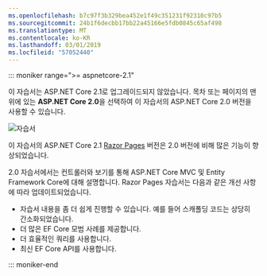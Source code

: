```yaml
---
ms.openlocfilehash: b7c97f3b329bea452e1f49c351231f92310c97b5
ms.sourcegitcommit: 24b1f6decbb17bb22a45166e5fdb0845c65af498
ms.translationtype: MT
ms.contentlocale: ko-KR
ms.lasthandoff: 03/01/2019
ms.locfileid: "57052440"
---
```

::: moniker range=">= aspnetcore-2.1"

이 자습서는 ASP.NET Core 2.1로 업그레이드되지 않았습니다. 목차 또는 페이지의 맨 위에 있는 **ASP.NET Core 2.0**을 선택하여 이 자습서의 ASP.NET Core 2.0 버전을 사용할 수 있습니다.

![자습서 ](~//data/ef-rp/read-related-data/_static/2.1.png)

이 자습서의 ASP.NET Core 2.1 [Razor Pages](xref:data/ef-rp/intro) 버전은 2.0 버전에 비해 많은 기능이 향상되었습니다.

2.0 자습서에서는 컨트롤러와 보기를 통해 ASP.NET Core MVC 및 Entity Framework Core에 대해 설명합니다. Razor Pages 자습서는 다음과 같은 개선 사항에 따라 업데이트되었습니다.

* 자습서 내용을 좀 더 쉽게 진행할 수 있습니다. 예를 들어 스캐폴딩 코드는 상당히 간소화되었습니다.
* 더 많은 EF Core 모범 사례를 제공합니다.
* 더 효율적인 쿼리를 사용합니다.
* 최신 EF Core API를 사용합니다.

::: moniker-end
